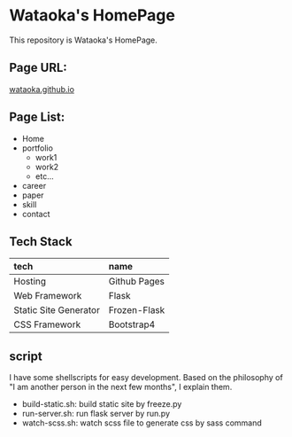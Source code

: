 # Wataoka's HomePage
This repository is Wataoka's HomePage.

## Page URL:
[wataoka.github.io](wataoka.github.io)

## Page List:

- Home
- portfolio
  - work1
  - work2
  - etc...
- career
- paper
- skill
- contact

## Tech Stack
|tech|name|
|:--|:--|
|Hosting| Github Pages|
|Web Framework|Flask|
|Static Site Generator|Frozen-Flask|
|CSS Framework|Bootstrap4|

## script
I have some shellscripts for easy development. Based on the philosophy of "I am another person in the next few months", I explain them.

- build-static.sh: build static site by freeze.py
- run-server.sh: run flask server by run.py
- watch-scss.sh: watch scss file to generate css by sass command
